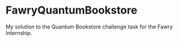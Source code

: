 # FawryQuantumBookstore
 My solution to the Quantum Bookstore challenge task for the Fawry Internship. 
